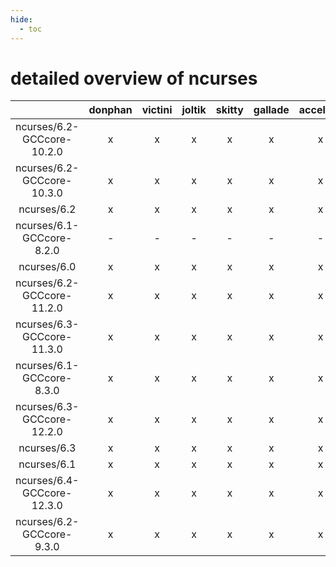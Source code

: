 ```yaml
---
hide:
  - toc
---
```


detailed overview of ncurses
============================

| |donphan|victini|joltik|skitty|gallade|accelgor|swalot|doduo|
| :---: | :---: | :---: | :---: | :---: | :---: | :---: | :---: | :---: |
|ncurses/6.2-GCCcore-10.2.0|x|x|x|x|x|x|x|x|
|ncurses/6.2-GCCcore-10.3.0|x|x|x|x|x|x|x|x|
|ncurses/6.2|x|x|x|x|x|x|x|x|
|ncurses/6.1-GCCcore-8.2.0|-|-|-|-|-|-|x|x|
|ncurses/6.0|x|x|x|x|x|x|x|x|
|ncurses/6.2-GCCcore-11.2.0|x|x|x|x|x|x|x|x|
|ncurses/6.3-GCCcore-11.3.0|x|x|x|x|x|x|x|x|
|ncurses/6.1-GCCcore-8.3.0|x|x|x|x|x|x|x|x|
|ncurses/6.3-GCCcore-12.2.0|x|x|x|x|x|x|x|x|
|ncurses/6.3|x|x|x|x|x|x|x|x|
|ncurses/6.1|x|x|x|x|x|x|x|x|
|ncurses/6.4-GCCcore-12.3.0|x|x|x|x|x|x|x|x|
|ncurses/6.2-GCCcore-9.3.0|x|x|x|x|x|x|x|x|
